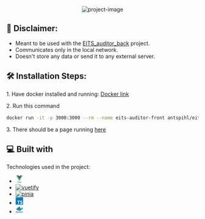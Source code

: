 <p align="center"><img 
src="https://socialify.git.ci/Antspihl/EITS_auditor_front/image?description=1&font=Bitter&language=1&name=1&pattern=Circuit%20Board&theme=Auto" 
alt="project-image"></p>

<h2>📝 Disclaimer:</h2>

* Meant to be used with the <a href="https://github.com/Antspihl/EITS_auditor_back">EITS_auditor_back</a> project.
* Communicates only in the local network.
* Doesn't store any data or send it to any external server.

<h2>🛠️ Installation Steps:</h2>

<p>1. Have docker installed and running: <a href="https://www.docker.com/get-started/">Docker link</a></p>
<p>2. Run this command</p>

```bash
docker run -it -p 3000:3000 --rm --name eits-auditor-front antspihl/eits-auditor-front:1.0
```

<p>3. There should be a page running <a href="http://localhost:3000"> here</a></p>


<h2>💻 Built with</h2>

Technologies used in the project:

*   <a href="https://vuejs.org/" target="_blank" rel="noreferrer"> <img src="https://raw.githubusercontent.com/devicons/devicon/master/icons/vuejs/vuejs-original-wordmark.svg" alt="Vue.js" width="20" height="20"/> </a> 
*   <a href="https://vuetifyjs.com/en/" target="_blank" rel="noreferrer"> <img src="https://bestofjs.org/logos/vuetify.svg" alt="vuetify" width="20" height="20"/> </a>
*   <a href="https://pinia.vuejs.org" target="_blank" rel="noreferrer"> <img src="https://pinia.vuejs.org/logo.svg" alt="pinia" width="20" height="20"/> </a>
*   <a href="https://www.typescriptlang.org/" target="_blank" rel="noreferrer"> <img src="https://raw.githubusercontent.com/devicons/devicon/master/icons/typescript/typescript-original.svg" alt="typescript" width="20" height="20"/> </a>
*   <a href="https://www.docker.com/" target="_blank" rel="noreferrer"> <img src="https://raw.githubusercontent.com/devicons/devicon/master/icons/docker/docker-original-wordmark.svg" alt="docker" width="20" height="20"/> </a> 
